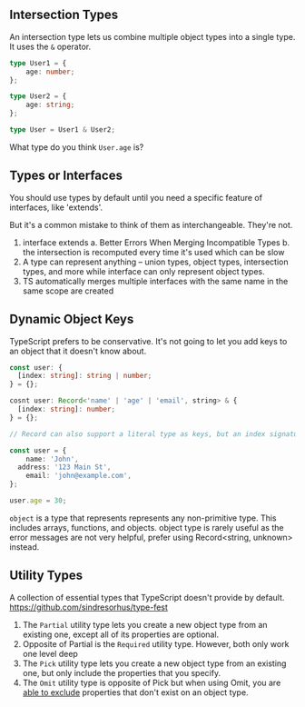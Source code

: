 ## Intersection Types

An intersection type lets us combine multiple object types into a single type.
It uses the `&` operator.

```ts
type User1 = {
	age: number;
};

type User2 = {
	age: string;
};

type User = User1 & User2;
```

What type do you think `User.age` is?

## Types or Interfaces

You should use types by default until you need a specific feature of interfaces,
like 'extends'.

But it's a common mistake to think of them as interchangeable. They're not.

1. interface extends a. Better Errors When Merging Incompatible Types b. the
   intersection is recomputed every time it's used which can be slow
2. A type can represent anything – union types, object types, intersection
   types, and more while interface can only represent object types.
3. TS automatically merges multiple interfaces with the same name in the same
   scope are created

## Dynamic Object Keys

TypeScript prefers to be conservative. It's not going to let you add keys to an
object that it doesn't know about.

```ts
const user: {
  [index: string]: string | number;
} = {};

cosnt user: Record<'name' | 'age' | 'email', string> & {
  [index: string]: number;
} = {};

// Record can also support a literal type as keys, but an index signature can't:

const user = {
	name: 'John',
  address: '123 Main St',
	email: 'john@example.com',
};

user.age = 30;
```

`object` is a type that represents represents any non-primitive type. This
includes arrays, functions, and objects. object type is rarely useful as the
error messages are not very helpful, prefer using Record<string, unknown>
instead.

## Utility Types

A collection of essential types that TypeScript doesn't provide by default.
https://github.com/sindresorhus/type-fest

1. The `Partial` utility type lets you create a new object type from an existing
   one, except all of its properties are optional.
2. Opposite of Partial is the `Required` utility type. However, both only work
   one level deep
3. The `Pick` utility type lets you create a new object type from an existing
   one, but only include the properties that you specify.
4. The `Omit` utility type is opposite of Pick but when using Omit, you are
   [able to exclude](https://github.com/microsoft/TypeScript/issues/30825#issuecomment-523668235)
   properties that don't exist on an object type.
